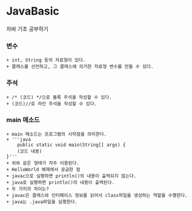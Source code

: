 # JavaBasic
자바 기초 공부하기

### 변수
    + int, String 등의 자료형이 있다.
    + 클래스를 선언하고, 그 클래스에 의거한 자료형 변수를 만들 수 있다.

### 주석
    + /* (코드) */으로 블록 주석을 작성할 수 있다.
    + (코드)//로 라인 주석을 작성할 수 있다.

### main 메소드
    + main 메소드는 프로그램의 시작점을 의미한다.
    + '''java
        public static void main(String[] args) {
        (코드 내용)
    }'''
    + 위와 같은 형태가 자주 이용된다.
    + HelloWorld 예제에서 궁금한 점
    + javac으로 실행하면 println()의 내용이 출력되지 않는다.
    + java로 실행하면 println()의 내용이 출력된다.
    + 두 가지의 차이는?
    + javac은 클래스와 인터페이스 정보를 읽어서 class파일을 생성하는 역할을 수행한다.
    + java는 .java파일을 실행한다.
